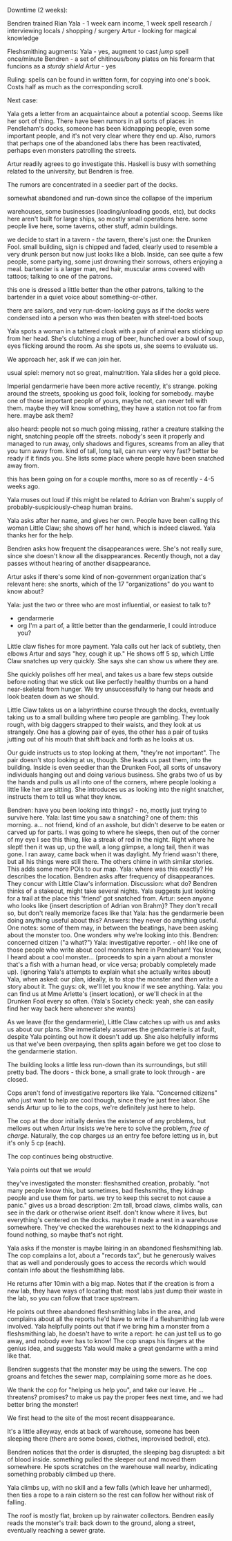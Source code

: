 Downtime (2 weeks):

Bendren trained Rian
Yala - 1 week earn income, 1 week spell research / interviewing locals / shopping / surgery
Artur - looking for magical knowledge

Fleshsmithing augments:
Yala - yes, augment to cast *jump* spell once/minute
Bendren - a set of chitinous/bony plates on his forearm that funcions as a *sturdy shield*
Artur - yes

Ruling: spells can be found in written form, for copying into one's book. Costs half as much as the corresponding scroll.

Next case:

Yala gets a letter from an acquaintaince about a potential scoop. Seems like her sort of thing. There have been rumors in all sorts of places: in Pendleham's docks, someone has been kidnapping people, even some important people, and it's not very clear where they end up. Also, rumors that perhaps one of the abandoned labs there has been reactivated, perhaps even monsters patrolling the streets.

Artur readily agrees to go investigate this. Haskell is busy with something related to the university, but Bendren is free.

The rumors are concentrated in a seedier part of the docks. 

somewhat abandoned and run-down since the collapse of the imperium

warehouses, some businesses (loading/unloading goods, etc), but docks here aren't built for large ships, so mostly small operations here. some people live here, some taverns, other stuff, admin buildings.

we decide to start in a tavern - *the* tavern, there's just one: the Drunken Fool. small building, sign is chipped and faded, clearly used to resemble a very drunk person but now just looks like a blob. Inside, can see quite a few people, some partying, some just drowning their sorrows, others enjoying a meal. bartender is a larger man, red hair, muscular arms covered with tattoos; talking to one of the patrons.

this one is dressed a little better than the other patrons, talking to the bartender in a quiet voice about something-or-other.

there are sailors, and very run-down-looking guys as if the docks were condensed into a person who was then beaten with steel-toed boots

Yala spots a woman in a tattered cloak with a pair of animal ears sticking up from her head. She's clutching a mug of beer, hunched over a bowl of soup, eyes flicking around the room. As she spots us, she seems to evaluate us.

We approach her, ask if we can join her.

usual spiel: memory not so great, malnutrition. Yala slides her a gold piece.

Imperial gendarmerie have been more active recently, it's strange. poking around the streets, spooking us good folk, looking for somebody. maybe one of those important people of yours, maybe not, can never tell with them. maybe they will know something, they have a station not too far from here. maybe ask them?

also heard: people not so much going missing, rather a creature stalking the night, snatching people off the streets. nobody's seen it properly and managed to run away, only shadows and figures, screams from an alley that you turn away from. kind of tall, long tail, can run very very fast? better be ready if it finds you. She lists some place where people have been snatched away from.

this has been going on for a couple months, more so as of recently - 4-5 weeks ago.

Yala muses out loud if this might be related to Adrian von Brahm's supply of probably-suspiciously-cheap human brains.

Yala asks after her name, and gives her own. People have been calling this woman Little Claw; she shows off her hand, which is indeed clawed. Yala thanks her for the help.

Bendren asks how frequent the disappearances were. She's not really sure, since she doesn't know all the disappearances. Recently though, not a day passes without hearing of another disappearance.

Artur asks if there's some kind of non-government organization that's relevant here: she snorts, which of the 17 "organizations" do you want to know about?

Yala: just the two or three who are most influential, or easiest to talk to?
- gendarmerie
- org I'm a part of, a little better than the gendarmerie, I could introduce you?

Little claw fishes for more payment. Yala calls out her lack of subtlety, then elbows Artur and says "hey, cough it up." He shows off 5 sp, which Little Claw snatches up very quickly. She says she can show us where they are.

She quickly polishes off her meal, and takes us a bare few steps outside before noting that we stick out like perfectly healthy thumbs on a hand near-skeletal from hunger. We try unsuccessfully to hang our heads and look beaten down as we should.

Little Claw takes us on a labyrinthine course through the docks, eventually taking us to a small building where two people are gambling. They look rough, with big daggers strapped to their waists, and they look at us strangely. One has a glowing pair of eyes, the other has a pair of tusks jutting out of his mouth that shift back and forth as he looks at us.

Our guide instructs us to stop looking at them, "they're not important". The pair doesn't stop looking at us, though. She leads us past them, into the building. Inside is even seedier than the Drunken Fool, all sorts of unsavory individuals hanging out and doing various business. She grabs two of us by the hands and pulls us all into one of the corners, where people looking a little like her are sitting. She introduces us as looking into the night snatcher, instructs them to tell us what they know.

Bendren: have you been looking into things? - no, mostly just trying to survive here.
Yala: last time you saw a snatching? one of them: this morning. a... not friend, kind of an asshole, but didn't deserve to be eaten or carved up for parts. I was going to where he sleeps, then out of the corner of my eye I see this thing, like a streak of red in the night. Right where he slept! then it was up, up the wall, a long glimpse, a long tail, then it was gone. I ran away, came back when it was daylight. My friend wasn't there, but all his things were still there. The others chime in with similar stories. This adds some more POIs to our map.
Yala: where was this exactly? He describes the location.
Bendren asks after frequency of disappearances. They concur with Little Claw's information.
Discussion: what do? Bendren thinks of a stakeout, might take several nights. Yala suggests just looking for a trail at the place this 'friend' got snatched from.
Artur: seen anyone who looks like {insert description of Adrian von Brahm}? They don't recall so, but don't really memorize faces like that
Yala: has the gendarmerie been doing anything useful about this? Answers: they never do anything useful. One notes: some of them may, in between the beatings, have been asking about the monster too.
One wonders why we're looking into this.
Bendren: concerned citizen ("a what?")
Yala: investigative reporter. - oh! like one of those people who write about cool monsters here in Pendleham! You know, I heard about a cool monster... (proceeds to spin a yarn about a monster that's a fish with a human head, or vice versa; probably completely made up). (ignoring Yala's attempts to explain what she actually writes about)
Yala, when asked: our plan, ideally, is to stop the monster and *then* write a story about it.
The guys: ok, we'll let you know if we see anything.
Yala: you can find us at Mme Arlette's {insert location}, or we'll check in at the Drunken Fool every so often.
(Yala's Society check: yeah, she can easily find her way back here whenever she wants)

As we leave (for the gendarmerie), Little Claw catches up with us and asks us about our plans. She immediately assumes the gendarmerie is at fault, despite Yala pointing out how it doesn't add up. She also helpfully informs us that we've been overpaying, then splits again before we get too close to the gendarmerie station.

The building looks a little less run-down than its surroundings, but still pretty bad. The doors - thick bone, a small grate to look through - are closed.

Cops aren't fond of investigative reporters like Yala. "Concerned citizens" who just want to help are cool though, since they're just free labor. She sends Artur up to lie to the cops, we're definitely just here to help.

The cop at the door initially denies the existence of any problems, but mellows out when Artur insists we're here to solve the problem, *free of charge*. Naturally, the cop charges *us* an entry fee before letting us in, but it's only 5 cp (each).

The cop continues being obstructive.

Yala points out that we *would*

they've investigated the monster: fleshsmithed creation, probably. "not many people know this, but sometimes, bad fleshsmiths, they kidnap people and use them for parts. we try to keep this secret to not cause a panic." gives us a broad description: 2m tall, broad claws, climbs walls, can see in the dark or otherwise orient itself. don't know where it lives, but everything's centered on the docks. maybe it made a nest in a warehouse somewhere. They've checked the warehouses next to the kidnappings and found nothing, so maybe that's not right.

Yala asks if the monster is maybe lairing in an abandoned fleshsmithing lab. The cop complains a lot, about a "records tax", but he generously waives that as well and ponderously goes to access the records which would contain info about the fleshsmithing labs.

He returns after 10min with a big map. Notes that if the creation is from a new lab, they have ways of locating that: most labs just dump their waste in the lab, so you can follow that trace upstream. 

He points out three abandoned fleshsmithing labs in the area, and complains about all the reports he'd have to write if a fleshsmithing lab were involved. Yala helpfully points out that if we bring him a monster from a fleshsmithing lab, he doesn't have to write a report: he can just tell us to go away, and nobody ever has to know! The cop snaps his fingers at the genius idea, and suggests Yala would make a great gendarme with a mind like that.

Bendren suggests that the monster may be using the sewers. The cop groans and fetches the sewer map, complaining some more as he does.

We thank the cop for "helping us help you", and take our leave. He ... threatens? promises? to make us pay the proper fees next time, and we had better bring the monster!

We first head to the site of the most recent disappearance.

It's a little alleyway, ends at back of warehouse, someone has been sleeping there (there are some boxes, clothes, improvised bedroll, etc).

Bendren notices that the order is disrupted, the sleeping bag disrupted: a bit of blood inside. something pulled the sleeper out and moved them somewhere. He spots scratches on the warehouse wall nearby, indicating something probably climbed up there.

Yala climbs up, with no skill and a few falls (which leave her unharmed), then ties a rope to a rain cistern so the rest can follow her without risk of falling.

The roof is mostly flat, broken up by rainwater collectors. Bendren easily reads the monster's trail: back down to the ground, along a street, eventually reaching a sewer grate.